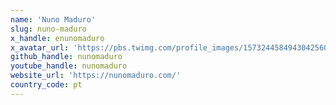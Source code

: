 ```yaml
---
name: 'Nuno Maduro'
slug: nuno-maduro
x_handle: enunomaduro
x_avatar_url: 'https://pbs.twimg.com/profile_images/1573244584943042560/9Mq8p_QH_200x200.jpg'
github_handle: nunomaduro
youtube_handle: nunomaduro
website_url: 'https://nunomaduro.com/'
country_code: pt
---
```

